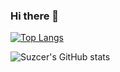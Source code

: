 ### Hi there 👋

<!--
**Loganloxsins/Loganloxsins** is a ✨ _special_ ✨ repository because its `README.md` (this file) appears on your GitHub profile.

Here are some ideas to get you started:

- 🔭 I’m currently working on ...
- 🌱 I’m currently learning ...
- 👯 I’m looking to collaborate on ...
- 🤔 I’m looking for help with ...
- 💬 Ask me about ...
- 📫 How to reach me: ...
- 😄 Pronouns: ...
- ⚡ Fun fact: ...
-->

[![Top Langs](https://github-readme-stats.vercel.app/api/top-langs/?username=Loganloxsins)](https://github.com/Loganloxsins/github-readme-stats)


![Suzcer's GitHub stats](https://github-readme-stats.vercel.app/api?username=Loganloxsins&show_icons=true&theme=tokyonight)
